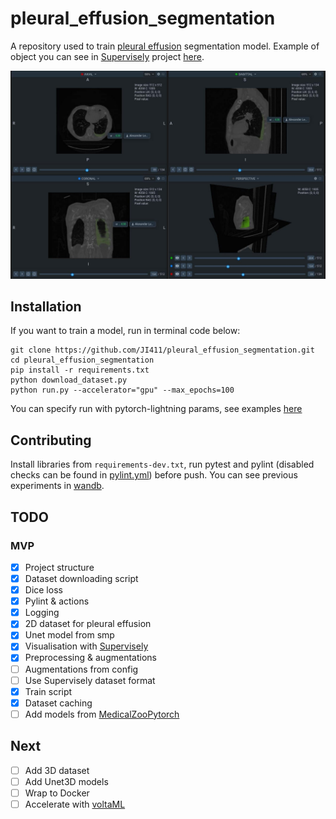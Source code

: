 # pleural_effusion_segmentation

A repository used to train [pleural effusion](https://en.wikipedia.org/wiki/Pleural_effusion) segmentation model. 
Example of object you can see in [Supervisely](https://supervise.ly/) project 
[here](https://app.supervise.ly/share-links/CLaWf6xh1Fkwrqqj1WOw1b5pzr2q4gYnIiVnEl7mIooZzGq9PNesu01o431Sp16b).

![example.jpg](media/example.jpg)

## Installation

If you want to train a model, run in terminal code below:
```
git clone https://github.com/JI411/pleural_effusion_segmentation.git
cd pleural_effusion_segmentation
pip install -r requirements.txt
python download_dataset.py
python run.py --accelerator="gpu" --max_epochs=100
```

You can specify run with pytorch-lightning params, see examples [here](https://pytorch-lightning.readthedocs.io/en/stable/common/trainer.html#trainer-in-python-scripts)

## Contributing

Install libraries from `requirements-dev.txt`, run pytest and pylint 
(disabled checks can be found in [pylint.yml](https://github.com/JI411/pleural_effusion_segmentation/blob/main/.github/workflows/pylint.yml))
before push. You can see previous experiments in [wandb](https://wandb.ai/lekomtsev/pleural_effusion_segmentation?workspace=user-lekomtsev).



## TODO

### MVP
- [x] Project structure  
- [x] Dataset downloading script
- [x] Dice loss
- [x] Pylint & actions
- [x] Logging
- [x] 2D dataset for pleural effusion
- [x] Unet model from smp
- [x] Visualisation with [Supervisely](https://supervise.ly/) 
- [x] Preprocessing & augmentations  
- [ ] Augmentations from config
- [ ] Use Supervisely dataset format
- [x] Train script
- [x] Dataset caching
- [ ] Add models from [MedicalZooPytorch](https://github.com/black0017/MedicalZooPytorch)

## Next
- [ ] Add 3D dataset 
- [ ] Add Unet3D models
- [ ] Wrap to Docker
- [ ] Accelerate with [voltaML](https://github.com/VoltaML/voltaML)